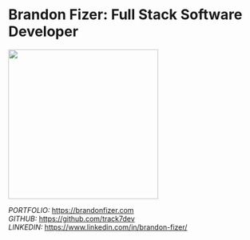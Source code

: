 # Brandon Fizer: Full Stack Software Developer

<img src="https://www.brandonfizer.com/images/Brandon.png" height="300px"/>

*PORTFOLIO:* https://brandonfizer.com  
*GITHUB:* https://github.com/track7dev  
*LINKEDIN:* https://www.linkedin.com/in/brandon-fizer/  
